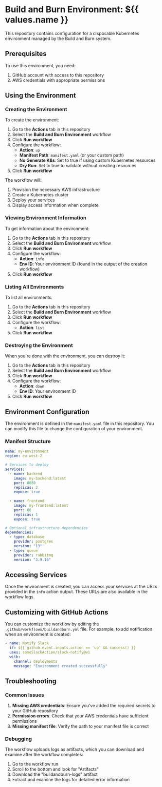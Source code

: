 # Build and Burn Environment: ${{ values.name }}

This repository contains configuration for a disposable Kubernetes environment managed by the Build and Burn system.

## Prerequisites

To use this environment, you need:

1. GitHub account with access to this repository
2. AWS credentials with appropriate permissions

## Using the Environment

### Creating the Environment

To create the environment:

1. Go to the **Actions** tab in this repository
2. Select the **Build and Burn Environment** workflow
3. Click **Run workflow**
4. Configure the workflow:
   - **Action**: `up`
   - **Manifest Path**: `manifest.yaml` (or your custom path)
   - **No Generate K8s**: Set to true if using custom Kubernetes resources
   - **Dry Run**: Set to true to validate without creating resources
5. Click **Run workflow**

The workflow will:
1. Provision the necessary AWS infrastructure
2. Create a Kubernetes cluster
3. Deploy your services
4. Display access information when complete

### Viewing Environment Information

To get information about the environment:

1. Go to the **Actions** tab in this repository
2. Select the **Build and Burn Environment** workflow
3. Click **Run workflow**
4. Configure the workflow:
   - **Action**: `info`
   - **Env ID**: Your environment ID (found in the output of the creation workflow)
5. Click **Run workflow**

### Listing All Environments

To list all environments:

1. Go to the **Actions** tab in this repository
2. Select the **Build and Burn Environment** workflow
3. Click **Run workflow**
4. Configure the workflow:
   - **Action**: `list`
5. Click **Run workflow**

### Destroying the Environment

When you're done with the environment, you can destroy it:

1. Go to the **Actions** tab in this repository
2. Select the **Build and Burn Environment** workflow
3. Click **Run workflow**
4. Configure the workflow:
   - **Action**: `down`
   - **Env ID**: Your environment ID
5. Click **Run workflow**

## Environment Configuration

The environment is defined in the `manifest.yaml` file in this repository. You can modify this file to change the configuration of your environment.

### Manifest Structure

```yaml
name: my-environment
region: eu-west-2

# Services to deploy
services:
  - name: backend
    image: my-backend:latest
    port: 8080
    replicas: 2
    expose: true
    
  - name: frontend
    image: my-frontend:latest
    port: 80
    replicas: 1
    expose: true

# Optional infrastructure dependencies
dependencies:
  - type: database
    provider: postgres
    version: "13"
  - type: queue
    provider: rabbitmq
    version: "3.9.16"
```

## Accessing Services

Once the environment is created, you can access your services at the URLs provided in the `info` action output. These URLs are also available in the workflow logs.

## Customizing with GitHub Actions

You can customize the workflow by editing the `.github/workflows/buildandburn.yml` file. For example, to add notification when an environment is created:

```yaml
- name: Notify Slack
  if: ${{ github.event.inputs.action == 'up' && success() }}
  uses: someSlackAction/slack-notify@v1
  with:
    channel: deployments
    message: "Environment created successfully"
```

## Troubleshooting

### Common Issues

1. **Missing AWS credentials**: Ensure you've added the required secrets to your GitHub repository
2. **Permission errors**: Check that your AWS credentials have sufficient permissions
3. **Missing manifest file**: Verify the path to your manifest file is correct

### Debugging

The workflow uploads logs as artifacts, which you can download and examine after the workflow completes:

1. Go to the workflow run
2. Scroll to the bottom and look for "Artifacts"
3. Download the "buildandburn-logs" artifact
4. Extract and examine the logs for detailed error information 